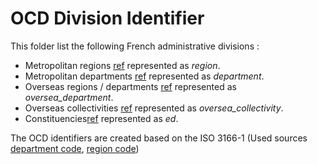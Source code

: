 # OCD Division Identifier

This folder list the following French administrative divisions :

* Metropolitan regions [ref](https://en.wikipedia.org/wiki/Regions_of_France) represented as *region*.
* Metropolitan departments [ref](https://en.wikipedia.org/wiki/Departments_of_France) represented as *department*.
* Overseas regions / departments [ref](https://en.wikipedia.org/wiki/Overseas_department_and_region) represented as *oversea_department*.
* Overseas collectivities [ref](https://en.wikipedia.org/wiki/Overseas_collectivity) represented as *oversea_collectivity*.
* Constituencies[ref](https://en.wikipedia.org/wiki/2017_French_legislative_election#Electoral_system) represented as *ed*.

The OCD identifiers are created based on the ISO 3166-1 (Used sources [department code](http://www.statoids.com/yfr.html), [region code](http://www.statoids.com/ufr.html))
